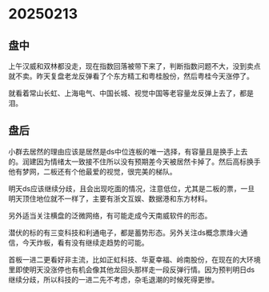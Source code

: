 # 20250213

## 盘中

上午汉威和双林都没走，现在指数回落被带下来了，判断指数问题不大，没到卖点就不卖。昨天复盘老龙反弹看了个东方精工和粤桂股份，然后粤桂今天涨停了。

就看着常山长虹、上海电气、中国长城、视觉中国等老容量龙反弹上去了，都是泪。

## 盘后

小群去居然的理由应该是居然是ds中位连板的唯一选择，有容量且是换手上去的。润建因为情绪太一致接不住所以没有预期差今天被居然卡掉了。然后高标换手他有梦网，二板还有个他最爱的视觉，很完美的梯队。

明天ds应该继续分歧，且会出现吃面的情况，注意低位，尤其是二板的票，一旦明天顶住地位就不一样了，主要有浙文互娱、数据港和东方材料。

另外适当关注横盘的泛微网络，有可能走成今天南威软件的形态。

潜伏的标的有三变科技和利通电子，都是蓄势形态。另外关注ds概念票烽火通信，今天炸板，看有没有继续走趋势的可能。

首板一进二更看好非主流，比如正虹科技、华夏幸福、岭南股份，在现在的大环境里即使明天没涨停也有机会像其他龙回头那样走一段反弹行情。因为预判明日ds继续分歧，所以科技的一进二先不考虑，杂毛退潮的时候死得更惨。
